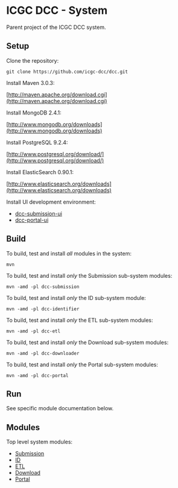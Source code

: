 ICGC DCC - System
===

Parent project of the ICGC DCC system.

Setup
---

Clone the repository:

`git clone https://github.com/icgc-dcc/dcc.git`

Install Maven 3.0.3:

[http://maven.apache.org/download.cgi](http://maven.apache.org/download.cgi)
	
Install MongoDB 2.4.1:

[http://www.mongodb.org/downloads](http://www.mongodb.org/downloads)

Install PostgreSQL 9.2.4:

[http://www.postgresql.org/download/](http://www.postgresql.org/download/)

Install ElasticSearch 0.90.1:
	
[http://www.elasticsearch.org/downloads](http://www.elasticsearch.org/downloads)

Install UI development environment:
	
- [dcc-submission-ui](dcc-submission/dcc-submission-ui/README.md)
- [dcc-portal-ui](dcc-portal/dcc-portal-ui/README.md)


Build
---

To build, test and install _all_ modules in the system:

`mvn`
	
To build, test and install _only_ the Submission sub-system modules:

`mvn -amd -pl dcc-submission`

To build, test and install _only_ the ID sub-system module:

`mvn -amd -pl dcc-identifier`

To build, test and install _only_ the ETL sub-system modules:

`mvn -amd -pl dcc-etl`

To build, test and install _only_ the Download sub-system modules:

`mvn -amd -pl dcc-downloader`
	
To build, test and install _only_ the Portal sub-system modules:

`mvn -amd -pl dcc-portal`
	
Run
---

See specific module documentation below.

Modules
---
Top level system modules:

- [Submission](dcc-submission/README.md)
- [ID](dcc-identifier/README.md)
- [ETL](dcc-etl/README.md)
- [Download](dcc-downloader/README.md)
- [Portal](dcc-portal/README.md)
	

